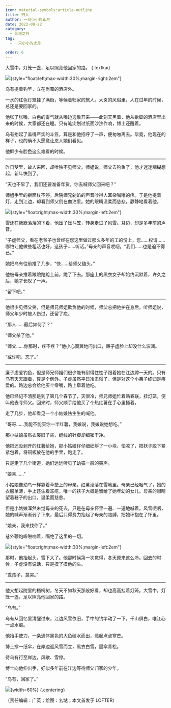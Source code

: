 ```yaml
---
icon: material-symbols:article-outline
title: 归人
author: 一只小小的止月
date: 2022-09-22
category:
  - 此地之外
tag:
  - 一只小小的止月

order: 6
---
```


大雪中，灯笼一盏，足以照亮他回家的路。 {.textkai}

<!-- more -->

<div>

![](./res/illustration/乌有1..webp){style="float:left;max-width:30%;margin-right:2em"}

乌有提着钓竿，立在尚蜀的酒店外。

一水的红色灯笼挂了满街，等候着归家的旅人。大炎的风俗里，人在过年的时候，总还是要回家的。

他张了张嘴，白色的雾气就从嘴边逸散开来——此刻天黑着，他从歇脚的酒店里出来的时候，大家都还在睡。只有笔尖划过纸面沙沙作响，博士还醒着。

乌有抬起了盖得严实的斗笠，算是和他招呼了一声，便匆匆离去。毕竟，他现在的样子，也的确不大愿意让恩人她们看见。

他鲜少有脸色这么难看的时候。

</div>

---

昨日梦里，故人来回，却唯独不见师父。师姐说，师父去钓鱼了，他才迷迷糊糊想起，新年快到了。

“天也不早了，我们还要准备年货，你去喊师父回来吧？”

师姐手里的擀面杖不停，后院师兄剁馅的声音吵得人耳朵嗡嗡的疼。于是他提着灯，走到江边，却看到师父倒在血泊里。她的眼睛温柔而慈悲，静静地看着他。

<div>

![](./res/illustration/乌有2.webp){style="float:right;max-width:30%;margin-left:2em"}

雪还在簌簌落落的下着，他压了压斗笠，转身走进了风雪。耳边，却是多年前的声音。

“子虚师父，看在老爷子也曾经在您这里做过那么多年的工的份上，您……权请……哪怕让他做些粗活也好，这孩子……听话。”母亲的声音哽咽，“我们……也是迫不得已。”

她把乌有往前推了几步，“快……给师父磕头。”

他被母亲推着踉踉跄跄上前，跪了下去。那座上的黑衣女子却始终沉默着，许久之后，她才长叹了一声。

“留下吧。”

</div>

---

他很少见师父笑，但是师兄师姐欺负他的时候，师父总把他护在身后。听师姐说，师父年少时被人伤过，还留了疤。

“那人……最后如何了？”

“师父杀了他。”

“师父……你那时，疼不疼？”他小心翼翼地问出口，廉子虚脸上却没什么波澜。

“或许吧，忘了。”

---

廉子虚爱钓鱼，但是师兄师姐们很少能有耐得住性子跟着她在江边蹲一天的。只有乌有天天跟着，算是个例外。子虚虽然平日冷肃惯了，但是对这个小弟子终归是疼爱的。路边总会给他买个零嘴，路上牵着他吃。

他已经记不清那是到了第几个春节了，天很冷，师兄师姐忙着贴春联，挂灯笼，便叫他去寻师父。回来时，师父顺手给他买了个热红薯在手心里捂着。

走了几步，他却看见一个小姑娘怯生生的喊他。

“哥哥……我能不能买你一半红薯，我娘说，我娘说她想吃。”

那小姑娘虽然衣裳旧了些，缝线的针脚却细密干净。

他把还没剥开的红薯给她，那小姑娘仔仔细细掰了一小块，怕凉了，把袄子脱下紧紧包着，将铜板放在他的手里，跑走了。

只是走了几个街道，她们远远听见了幼猫一般的哭声。

“娘亲……”

小姑娘像幼鸟一样靠着草垫上的母亲，红薯滚落在雪地里。母亲已经咽气了，她的衣服单薄，手上还生着冻疮，唯一的袄子大概是留给了她年幼的女儿。母亲的眼睛望着巷子的出口，温柔而慈悲。

但是小姑娘浑然未觉母亲的死去，只是在母亲怀里一遍、一遍地喊着。风雪哽咽，她的喊声渐渐弱了下来，最后只得费力抬起了母亲的胳膊，把她环抱在了怀里。

“娘亲，我来找你了。”

巷外鞭炮噼啪响着，隔绝了这里的一切。

<div>

![](./res/illustration/乌有3.webp){style="float:right;max-width:30%;margin-left:2em"}

那时，他抬起头，雪下大了。他那时候第一次觉得，冬天原来这么冷。回去的时候，子虚没有说话，只是摸了摸他的头。

“乖孩子，莫哭。”

---

他又想起院里的梧桐树，冬天不如秋天那般好看，却也高高挂着灯笼。大雪中，灯笼一盏，足以照亮他回家的路。

“乌有。”

乌有从回忆里清醒过来，江边风雪依旧，手中的钓竿动了一下。千山俱白，唯江心一点水痕。

他抬手使力，一条通体黑色的大鱼破水而出，溅起点点寒芒。

博士撑一纸伞，在岸边迎风雪而立，黑衣白雪，墨伞青松。

</div>

待乌有行至岸边，风歇、雪停。

博士向他伸出手，好似多年前在江边等待师父归家的少年。

“乌有，回家了。”<eod />

![](./res/illustration/乌有4.webp){width=60%} {.centering}

（责任编辑：广英；绘图：幺垯；本文首发于 LOFTER）

<FakeAds />